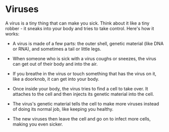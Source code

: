 # Viruses

A virus is a tiny thing that can make you sick. Think about it like a tiny robber - it sneaks into your body and tries to take control. Here's how it works:

* A virus is made of a few parts: the outer shell, genetic material (like DNA or RNA), and sometimes a tail or little legs.

* When someone who is sick with a virus coughs or sneezes, the virus can get out of their body and into the air.

* If you breathe in the virus or touch something that has the virus on it, like a doorknob, it can get into your body.

* Once inside your body, the virus tries to find a cell to take over. It attaches to the cell and then injects its genetic material into the cell.

* The virus's genetic material tells the cell to make more viruses instead of doing its normal job, like keeping you healthy.

* The new viruses then leave the cell and go on to infect more cells, making you even sicker.

